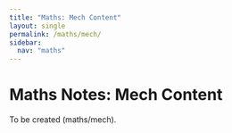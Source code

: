 ```yaml
---
title: "Maths: Mech Content"
layout: single
permalink: /maths/mech/
sidebar:
  nav: "maths"
---
```


# Maths Notes: Mech Content
To be created (maths/mech).
